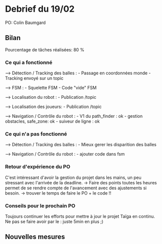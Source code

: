 # Debrief du 19/02

PO: Colin Baumgard


## Bilan

Pourcentage de tâches réalisées: 80 %


### Ce qui a fonctionné

--> Détection / Tracking des balles : 
        - Passage en coordonnées monde
        - Tracking envoyé sur un topic 

--> FSM :
        - Squelette FSM
        - Code "vide" FSM 

--> Localisation du robot :
        - Publication /topic

--> Localisation des joueurs:
        - Publication /topic

--> Navigation / Contrôle du robot :
        - V1 du path_finder : ok
        - gestion obstacles, safe_zone: ok
        - suiveur de ligne : ok


### Ce qui n'a pas fonctionné

--> Détection / Tracking des balles :
        - Mieux gerer les disparition des balles

--> Navigation / Contrôle du robot :
        - ajouter code dans fsm




### Retour d'expérience du PO

C'est intéressant d'avoir la gestion du projet dans les mains, un peu stressant avec l'arrivée de la deadline.
-> Faire des points toutes les heures permet de se rendre compte de l'avancement avec des ajustements si besoin.
-> trouver le temps de faire le PO + le code !!
 
### Conseils pour le prochain PO

Toujours continuer les efforts pour mettre à jour le projet Taïga en continu.
Ne pas se faire avoir par le : juste 5min en plus ;)


## Nouvelles mesures

